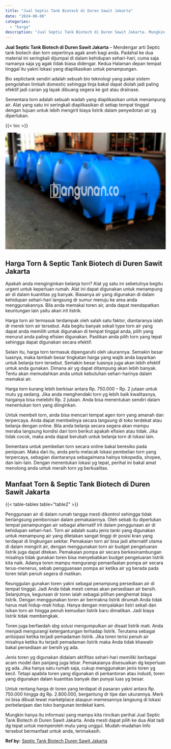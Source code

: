 ```yaml
---
title: "Jual Septic Tank Biotech di Duren Sawit Jakarta"
date: "2024-08-08"
categories: 
  - "harga"
description: "Jual Septic Tank Biotech di Duren Sawit Jakarta. Mungkin hanya itu informasi yang mampu kita rincikan perihal Jual Septic Tank Biotech di Duren Sawit Jakarta..."
---
```


**Jual Septic Tank Biotech di Duren Sawit Jakarta** – Mendengar arti Septic tank biotech dan torn sepertinya agak aneh bagi anda. Padahal ke dua material ini seringkali dijumpai di dalam kehidupan sehari-hari, cuma saja namanya saja yg agak tidak biasa didengar. Kedua Halaman depan tempat tinggal itu yakni lokasi yang diaplikasikan untuk penampungan.

Bio septictank sendiri adalah sebuah bio teknologi yang pakai sistem pengolahan limbah domestic sehingga tinja bakal dapat diolah jadi paling efektif jadi carian yg layak dibuang segera ke got atau drainase.

Sementara torn adalah sebuah wadah yang diaplikasikan untuk menampung air. Alat yang satu ini seringkali diaplikasikan di setiap tempat tinggal dengan tujuan untuk lebih mengirit biaya listrik dalam penyedotan air yg diperlukan.

{{< toc >}}

![Jual Septic Tank Biotech di Duren Sawit Jakarta](/images/jual-bio-septictank-16.png)

## Harga Torn & Septic Tank Biotech di Duren Sawit Jakarta

Apakah anda menginginkan belanja torn? Alat yg satu ini sebetulnya begitu urgent untuk keperluan rumah. Alat ini dapat digunakan untuk menampung air di dalam kuantitas yg banyak. Biasanya air yang digunakan di dalam kehidupan sehari-hari langsung dr sumur menuju ke area anda menggunakannya. Bila anda memakai toren air, anda dapat mendapatkan keuntungan lain yaitu akan irit listrik.

Harga torn air termasuk terdampak oleh salah satu faktor, diantaranya ialah dr merek torn air tersebut. Ada begitu banyak sekali type torn air yang dapat anda memilih untuk digunakan di tempat tinggal anda, pilih yang menurut anda paling efisien digunakan. Pastikan anda pilih torn yang tepat sehingga dapat digunakan secara efektif.

Selain itu, harga torn termasuk dipengaruhi oleh ukurannya. Semakin besar luasnya, maka tambah besar tingkatan harga yang wajib anda bayarkan untuk belanja torn tersebut. Semakin besar luasnya juga akan lebih efektif untuk anda gunakan. Dimana air yg dapat ditampung akan lebih banyak. Tentu akan memudahkan anda untuk kebutuhan sehari-harinya dalam memakai air.

Harga torn kurang lebih berkisar antara Rp. 750.000 – Rp. 2 jutaan untuk mutu yg sedang. Jika anda menghendaki torn yg lebih baik kwalitasnya, harganya bisa melebihi Rp. 2 jutaan. Anda bisa menentukan sendiri dalam menentukan torn yang diinginkan.

Untuk membeli torn, anda bisa mencari tempat agen torn yang amanah dan terpercaya. Anda dapat membelinya secara langsung di toko terdekat atau belanja dengan online. Bila anda belanja secara segera akan mampu meraba langsung kondisi dari torn berikut apakah efisien atau tidak. Jika tidak cocok, maka anda dapat berubah untuk belanja torn di lokasi lain.

Sementara untuk pembelian torn secara online bakal beresiko pada penipuan. Maka dari itu, anda perlu melacak lokasi pembelian torn yang terpercaya, sebagian diantaranya sebagaimana halnya tokopedia, shopee, dan lain-lain. Dengan menentukan lokasi yg tepat, perihal ini bakal amat menolong anda untuk meraih torn yg berkualitas.

## Manfaat Torn & Septic Tank Biotech di Duren Sawit Jakarta

{{< table-tables table="table2" >}}

Penggunaan air di dalam rumah tangga mesti dikontrol sehingga tidak berlangsung pemborosan dalam pemakaiannya. Oleh sebab itu diperlukan tempat penampungan air sebagai alternatif irit dalam penggunaan air di kehidupan sehari-hari. Torn air adalah suatu jenis tanki yang digunakan untuk menampung air yang diletakan sangat tinggi dr posisi kran yang terdapat di lingkungan sekitar. Pemakaian torn air bisa jadi alternatif utama di dalam mengirit air, dengan menggunakan torn air budget pengeluaran listrik juga dapat ditekan. Pemakaian pompa air secara berkesinambungan misalnya tidak gunakan toren bisa menyebabkan budget pengeluaran listrik kita naik. Adanya toren mampu mengurangi pemanfaatan pompa air secara terus-menerus, sebab pengguanaan pompa air ketika air yg berada pada toren telah penuh segera di matikan.

Keunggulan gunakan toren yakni sebagai penampung persediaan air di tempat tinggal. Jadi Anda tidak mesti cemas akan persediaan air bersih. Selanjutnya, kegunaan dr toren ialah sebagai pilihan penghemat biaya listrik. Dengan menggunakan toren air bermakna listrik dirumah Anda tidak harus mati hidup-mati hidup. Hanya dengan menyalakan listri sekali dan isikan torn air hingga penuh kemudian listrik baru dimatikan. Jadi biaya listrik tidak membengkak.

Toren juga berfaedah sbg solusi mengumpulkan air disaat listrik mati. Anda menjadi mengurangi ketergantungan terhadap listrik. Terutama sebagai antisipasi ketika terjadi pemadaman listrik. Jika toren terisi penuh air misalnya ketika itu terjadi pemadaman listrik maka Anda tidak khawatir bakal persediaan air bersih yg ada.

Jenis toren yg digunakan didalam aktifitas sehari-hari memiliki berbagai acam model dan panjang juga lebar. Pemakaianya disesuaikan dg keperluan yg ada. Jika hanya satu rumah saja, cukup menggunakan jenis toren yg kecil. Tetapi apabila toren yang digunakan di perkantoran atau industi, toren yang digunakan dalam kuantitas banyak dan punyai luas yg besar.

Untuk rentang harga dr toren yang terdapat di pasaran yakni antara Rp. 750.000 hingga dg Rp. 2.800.000, bergantung dr tipe dan ukurannya. Merk ini bisa dibuat lewat marketplace ataupun memesannya langsung di lokasi perbelanjaan dan toko bangunan terdekat kami.

Mungkin hanya itu informasi yang mampu kita rincikan perihal Jual Septic Tank Biotech di Duren Sawit Jakarta. Anda mesti dapat pilih ke dua Alat tadi dg tepat untuk memperoleh mutu yang unggul. Mudah-mudahan Info tersebut bermanfaat untuk anda, terimakasih.

**Ref by:** [Septic Tank Biotech Duren Sawit Jakarta](https://id.wikipedia.org/wiki/Septic)
